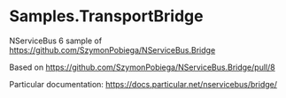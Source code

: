 # Samples.TransportBridge

NServiceBus 6 sample of https://github.com/SzymonPobiega/NServiceBus.Bridge

Based on https://github.com/SzymonPobiega/NServiceBus.Bridge/pull/8

Particular documentation: https://docs.particular.net/nservicebus/bridge/
